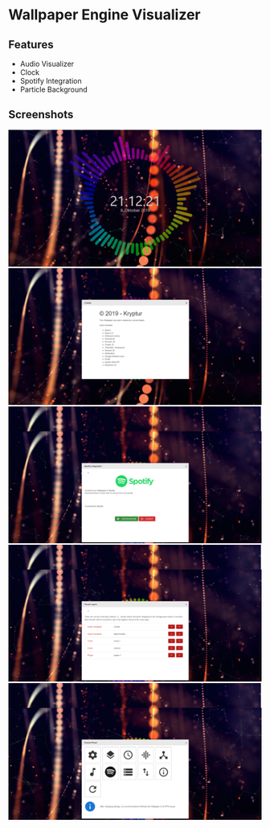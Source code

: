 # Wallpaper Engine Visualizer
## Features
* Audio Visualizer
* Clock
* Spotify Integration
* Particle Background

## Screenshots
<img src="screenshots/01.png" width="600" />
<img src="screenshots/02.png" width="600" />
<img src="screenshots/03.png" width="600" />
<img src="screenshots/04.png" width="600" />
<img src="screenshots/05.png" width="600" />